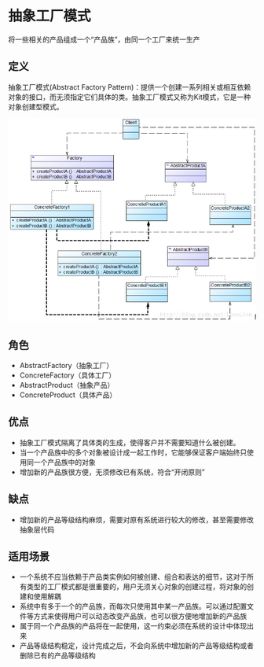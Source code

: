 # 抽象工厂模式
将一些相关的产品组成一个“产品族”，由同一个工厂来统一生产
## 定义
抽象工厂模式(Abstract Factory Pattern)：提供一个创建一系列相关或相互依赖对象的接口，而无须指定它们具体的类。抽象工厂模式又称为Kit模式，它是一种对象创建型模式。

![img](img/抽象工厂模式.jpg)

## 角色
*  AbstractFactory（抽象工厂）
*  ConcreteFactory（具体工厂）
*  AbstractProduct（抽象产品）
*  ConcreteProduct（具体产品）

## 优点
*  抽象工厂模式隔离了具体类的生成，使得客户并不需要知道什么被创建。
*  当一个产品族中的多个对象被设计成一起工作时，它能够保证客户端始终只使用同一个产品族中的对象
*  增加新的产品族很方便，无须修改已有系统，符合“开闭原则”

## 缺点
*  增加新的产品等级结构麻烦，需要对原有系统进行较大的修改，甚至需要修改抽象层代码

## 适用场景
*  一个系统不应当依赖于产品类实例如何被创建、组合和表达的细节，这对于所有类型的工厂模式都是很重要的，用户无须关心对象的创建过程，将对象的创建和使用解耦
*  系统中有多于一个的产品族，而每次只使用其中某一产品族。可以通过配置文件等方式来使得用户可以动态改变产品族，也可以很方便地增加新的产品族
*  属于同一个产品族的产品将在一起使用，这一约束必须在系统的设计中体现出来
*  产品等级结构稳定，设计完成之后，不会向系统中增加新的产品等级结构或者删除已有的产品等级结构

 